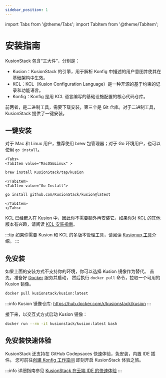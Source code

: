 ```yaml
---
sidebar_position: 1
---
```

import Tabs from '@theme/Tabs';
import TabItem from '@theme/TabItem';

# 安装指南

KusionStack 包含“三大件”，分别是：

- Kusion：KusionStack 的引擎，用于解析 Konfig 中描述的用户意图并使其在基础架构中生效。
- KCL：KCL（Kusion Configuration Language）是一种开源的基于约束的记录和功能语言。
- Konfig：Konfig 是用 KCL 语言编写的基础设施配置的核心代码仓库。

前两者，是二进制工具，需要下载安装，第三个是 Git 仓库。对于二进制工具，KusionStack 提供了一键安装。

## 一键安装

对于 Mac 和 Linux 用户，推荐使用 brew 包管理器；对于 Go 环境用户，也可以使用 `go install`。

```mdx-code-block
<Tabs>
<TabItem value="MacOS&Linux" >
```

```bash
brew install KusionStack/tap/kusion
```

```mdx-code-block
</TabItem>
<TabItem value="Go Install">
```

```bash
go install github.com/KusionStack/kusion@latest
```

```mdx-code-block
</TabItem>
</Tabs>
```

KCL 已经嵌入在 Kusion 中，因此你不需要额外再安装它。如果你对 KCL 的其他版本有兴趣，请阅读 [KCL 安装指南](https://kcl-lang.io/docs/user_docs/getting-started/install/)。

:::tip
如果你需要 Kusion 和 KCL 的多版本管理工具，请阅读 [Kusionup 工具](/docs/reference/cli/kusionup/)介绍。
:::

## 免安装

如果上面的安装方式不支持你的环境，你可以选择 Kusion 镜像作为替代。
首先，准备好 [Docker](https://www.docker.com/) 服务并启动，
然后执行 `docker pull` 命令，拉取一个可用的 Kusion 镜像。

```bash
docker pull kusionstack/kusion:latest
```

:::info
Kusion 镜像仓库: https://hub.docker.com/r/kusionstack/kusion
:::

接下来，以交互式方式启动 Kusion 镜像：

```bash
docker run --rm -it kusionstack/kusion:latest bash
```

## 免安装快速体验

KusionStack 还支持在 GitHub Codepsaces 快速体验，免安装，内置 IDE 插件。
您可前往[创建 Konfig 工作空间](https://github.com/codespaces/new?hide_repo_select=true&ref=main&repo=488867056&machine=standardLinux32gb&devcontainer_path=.devcontainer.json) 即刻开启 KusionStack 体验之旅。

:::info
详细指南参见 [KusionStack 在云端 IDE 的快速体验](cloudide.md)
:::